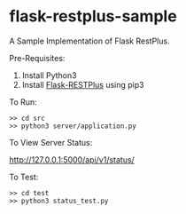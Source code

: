 # flask-restplus-sample
A Sample Implementation of Flask RestPlus.

Pre-Requisites:

1. Install Python3
2. Install [Flask-RESTPlus](https://flask-restplus.readthedocs.io/en/stable/) using pip3


To Run:
```
>> cd src
>> python3 server/application.py
```

To View Server Status:

http://127.0.0.1:5000/api/v1/status/

To Test:
```
>> cd test
>> python3 status_test.py
```
